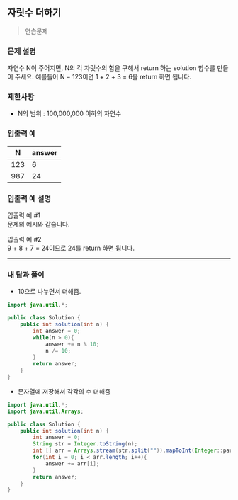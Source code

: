 ## 자릿수 더하기

> 연습문제

### 문제 설명

자연수 N이 주어지면, N의 각 자릿수의 합을 구해서 return 하는 solution 함수를 만들어 주세요.
예를들어 N = 123이면 1 + 2 + 3 = 6을 return 하면 됩니다.

### 제한사항

- N의 범위 : 100,000,000 이하의 자연수

### 입출력 예

| N    | answer |
| ---- | ------ |
| 123  | 6      |
| 987  | 24     |

### 입출력 예 설명

입출력 예 #1<br>
문제의 예시와 같습니다.

입출력 예 #2<br>
9 + 8 + 7 = 24이므로 24를 return 하면 됩니다.

---

### 내 답과 풀이

- 10으로 나누면서 더해줌.


```java
import java.util.*;

public class Solution {
    public int solution(int n) {
        int answer = 0;
        while(n > 0){
            answer += n % 10;
            n /= 10;
        }
        return answer;
    }
}
```

- 문자열에 저장해서 각각의 수 더해줌

```java
import java.util.*;
import java.util.Arrays;

public class Solution {
    public int solution(int n) {
        int answer = 0;
        String str = Integer.toString(n);
        int [] arr = Arrays.stream(str.split("")).mapToInt(Integer::parseInt).toArray();
        for(int i = 0; i < arr.length; i++){
            answer += arr[i];
        }   
        return answer;
    }
}
```




